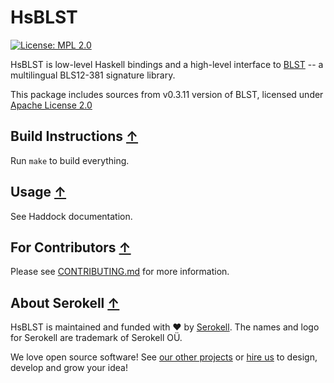 <!--
   - SPDX-FileCopyrightText: 2022 Serokell <https://serokell.io>
   - SPDX-License-Identifier: MPL-2.0
   -->
# HsBLST

[![License: MPL 2.0](https://img.shields.io/badge/License-MPL%202.0-brightgreen.svg)](https://opensource.org/licenses/MPL-2.0)

HsBLST is low-level Haskell bindings and a high-level interface to [BLST](https://github.com/supranational/blst) -- a multilingual BLS12-381 signature library.

This package includes sources from v0.3.11 version of BLST, licensed under
[Apache License 2.0](https://github.com/supranational/blst/blob/master/LICENSE)

## Build Instructions [↑](#hsblst)

Run `make` to build everything.

## Usage [↑](#hsblst)

See Haddock documentation.

## For Contributors [↑](#hsblst)

Please see [CONTRIBUTING.md](CONTRIBUTING.md) for more information.

## About Serokell [↑](#hsblst)

HsBLST is maintained and funded with ❤️ by [Serokell](https://serokell.io/).
The names and logo for Serokell are trademark of Serokell OÜ.

We love open source software! See [our other projects](https://serokell.io/community?utm_source=github) or [hire us](https://serokell.io/?utm_source=github) to design, develop and grow your idea!
